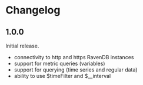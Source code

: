# Changelog

## 1.0.0

Initial release.

- connectivity to http and https RavenDB instances
- support for metric queries (variables)
- support for querying (time series and regular data)
- ability to use $timeFilter and $__interval 
